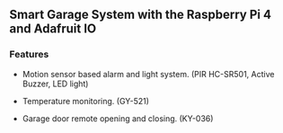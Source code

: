 ## Smart Garage System with the Raspberry Pi 4 and Adafruit IO

### Features

- Motion sensor based alarm and light system. (PIR HC-SR501, Active Buzzer, LED light)

- Temperature monitoring. (GY-521)

- Garage door remote opening and closing. (KY-036)


